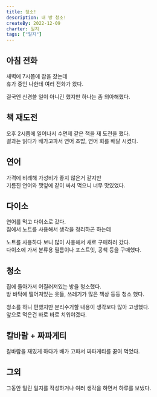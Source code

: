 ```yaml
---
title: 청소!
description: 내 방 청소!
createBy: 2022-12-09
charter: 일지
tags: ["일지"]
---
```


## 아침 전화

새벽에 7시쯤에 잠을 잤는데  
휴가 중인 나한테 여러 전화가 왔다.

결국엔 신경쓸 일이 아니긴 했지만 하나는 좀 의아해했다.

## 책 재도전

오후 2시쯤에 일어나서 수면제 같은 책을 재 도전을 했다.  
결과는 읽다가 배가고파서 연어 초밥, 연어 회를 배달 시켰다.

## 연어

가격에 비례해 가성비가 좋지 않은거 같지만  
기름진 연어와 깻잎에 같이 싸서 먹으니 너무 맛있었다.

## 다이소

연어를 먹고 다이소로 갔다.  
집에서 노트를 사용해서 생각을 정리하곤 하는데

노트를 사용하다 보니 많이 사용해서 새로 구매하러 갔다.  
다이소에 가서 분류용 필름이나 포스트잇, 공책 등을 구매했다.

## 청소

집에 돌아가서 어질러져있는 방을 청소했다.  
방 바닥에 떨어져있는 옷들, 쓰레기가 많은 책상 등등 청소 했다.

청소를 하니 편했지만 분리수거할 내용이 생각보다 많아 고생했다.  
앞으로 먹은건 바로 바로 치워야겠다.

## 칼바람 + 짜파게티

칼바람을 재밌게 하다가 배가 고파서 짜파게티를 끓여 먹었다.

## 그외

그동안 밀린 일지를 작성하거나 여러 생각을 하면서 하루를 보냈다.

